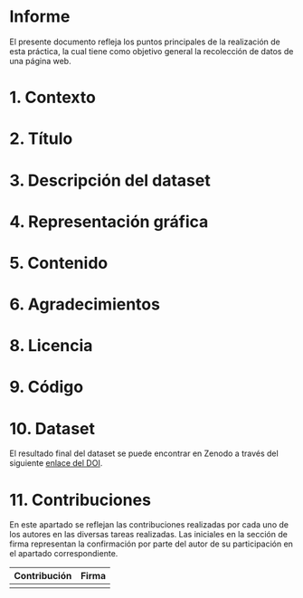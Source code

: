 # Informe

El presente documento refleja los puntos principales de la realización de esta práctica, la cual tiene como objetivo general la recolección de datos de una página web.

# 1. Contexto


# 2. Título



# 3. Descripción del dataset



# 4. Representación gráfica



# 5. Contenido



# 6. Agradecimientos



# 8. Licencia



# 9. Código



# 10. Dataset

El resultado final del dataset se puede encontrar en Zenodo a través del siguiente [enlace del DOI]().

# 11. Contribuciones

En este apartado se reflejan las contribuciones realizadas por cada uno de los autores en las diversas tareas realizadas. Las iniciales en la sección de firma representan la confirmación por parte del autor de su participación en el apartado correspondiente.

| Contribución      | Firma       |
|-------------------|-------------|
|                   |             |
